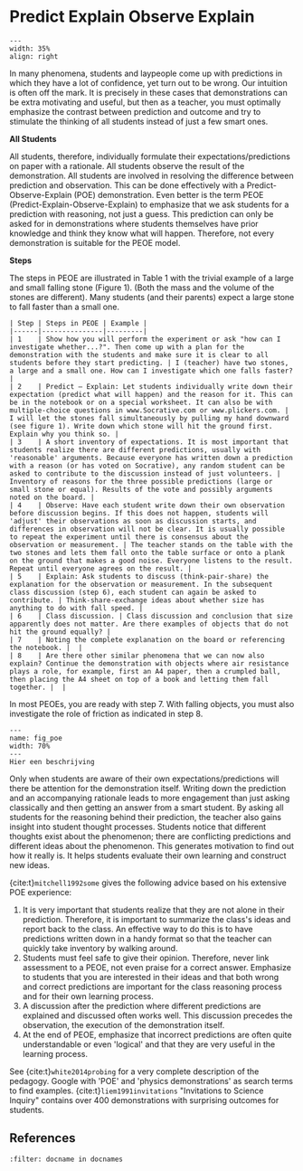 # Predict Explain Observe Explain

<div style="clear: both;">

```{figure} ../figures/confirmed.png
---
width: 35%
align: right
```

</div>


In many phenomena, students and laypeople come up with predictions in which they have a lot of confidence, yet turn out to be wrong. Our intuition is often off the mark. It is precisely in these cases that demonstrations can be extra motivating and useful, but then as a teacher, you must optimally emphasize the contrast between prediction and outcome and try to stimulate the thinking of all students instead of just a few smart ones.

**All Students**

All students, therefore, individually formulate their expectations/predictions on paper with a rationale. All students observe the result of the demonstration. All students are involved in resolving the difference between prediction and observation. This can be done effectively with a Predict-Observe-Explain (POE) demonstration. Even better is the term PEOE (Predict-Explain-Observe-Explain) to emphasize that we ask students for a prediction with reasoning, not just a guess. This prediction can only be asked for in demonstrations where students themselves have prior knowledge and think they know what will happen. Therefore, not every demonstration is suitable for the PEOE model.

**Steps**

The steps in PEOE are illustrated in Table 1 with the trivial example of a large and small falling stone (Figure 1). (Both the mass and the volume of the stones are different). Many students (and their parents) expect a large stone to fall faster than a small one.


```{table} The various steps in the PEOE approach
| Step | Steps in PEOE | Example |
|------|---------------|---------|
| 1    | Show how you will perform the experiment or ask "how can I investigate whether...?". Then come up with a plan for the demonstration with the students and make sure it is clear to all students before they start predicting. | I (teacher) have two stones, a large and a small one. How can I investigate which one falls faster? |
| 2    | Predict – Explain: Let students individually write down their expectation (predict what will happen) and the reason for it. This can be in the notebook or on a special worksheet. It can also be with multiple-choice questions in www.Socrative.com or www.plickers.com. | I will let the stones fall simultaneously by pulling my hand downward (see figure 1). Write down which stone will hit the ground first. Explain why you think so. |
| 3    | A short inventory of expectations. It is most important that students realize there are different predictions, usually with 'reasonable' arguments. Because everyone has written down a prediction with a reason (or has voted on Socrative), any random student can be asked to contribute to the discussion instead of just volunteers. | Inventory of reasons for the three possible predictions (large or small stone or equal). Results of the vote and possibly arguments noted on the board. |
| 4    | Observe: Have each student write down their own observation before discussion begins. If this does not happen, students will 'adjust' their observations as soon as discussion starts, and differences in observation will not be clear. It is usually possible to repeat the experiment until there is consensus about the observation or measurement. | The teacher stands on the table with the two stones and lets them fall onto the table surface or onto a plank on the ground that makes a good noise. Everyone listens to the result. Repeat until everyone agrees on the result. |
| 5    | Explain: Ask students to discuss (think-pair-share) the explanation for the observation or measurement. In the subsequent class discussion (step 6), each student can again be asked to contribute. | Think-share-exchange ideas about whether size has anything to do with fall speed. |
| 6    | Class discussion. | Class discussion and conclusion that size apparently does not matter. Are there examples of objects that do not hit the ground equally? |
| 7    | Noting the complete explanation on the board or referencing the notebook. |  |
| 8    | Are there other similar phenomena that we can now also explain? Continue the demonstration with objects where air resistance plays a role, for example, first an A4 paper, then a crumpled ball, then placing the A4 sheet on top of a book and letting them fall together. |  |

```

In most PEOEs, you are ready with step 7. With falling objects, you must also investigate the role of friction as indicated in step 8.


``` {figure} Figures/poe.png
---
name: fig_poe
width: 70%
---
Hier een beschrijving
```
Only when students are aware of their own expectations/predictions will there be attention for the demonstration itself. Writing down the prediction and an accompanying rationale leads to more engagement than just asking classically and then getting an answer from a smart student. By asking all students for the reasoning behind their prediction, the teacher also gains insight into student thought processes. Students notice that different thoughts exist about the phenomenon; there are conflicting predictions and different ideas about the phenomenon. This generates motivation to find out how it really is. It helps students evaluate their own learning and construct new ideas.

{cite:t}`mitchell1992some` gives the following advice based on his extensive POE experience:

1.  It is very important that students realize that they are not alone in their prediction. Therefore, it is important to summarize the class's ideas and report back to the class. An effective way to do this is to have predictions written down in a handy format so that the teacher can quickly take inventory by walking around.
2.  Students must feel safe to give their opinion. Therefore, never link assessment to a PEOE, not even praise for a correct answer. Emphasize to students that you are interested in their ideas and that both wrong and correct predictions are important for the class reasoning process    and for their own learning process.
3. A discussion after the prediction where different predictions are explained and discussed often works well. This discussion precedes the observation, the execution of the demonstration itself.
4. At the end of PEOE, emphasize that incorrect predictions are often quite understandable or even 'logical' and that they are very useful in the learning process.

See {cite:t}`white2014probing` for a very complete description of the pedagogy. Google with 'POE' and 'physics demonstrations' as search terms to find examples. {cite:t}`liem1991invitations` "Invitations to Science Inquiry" contains over 400 demonstrations with surprising outcomes for students.

## References
```{bibliography}
:filter: docname in docnames
```